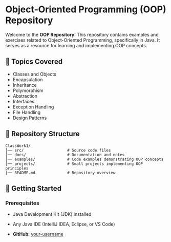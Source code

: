 # Object-Oriented Programming (OOP) Repository

Welcome to the **OOP Repository**! This repository contains examples and exercises related to Object-Oriented Programming, specifically in Java. It serves as a resource for learning and implementing OOP concepts.

## 📌 Topics Covered
- Classes and Objects
- Encapsulation
- Inheritance
- Polymorphism
- Abstraction
- Interfaces
- Exception Handling
- File Handling
- Design Patterns

## 📂 Repository Structure
```
ClassWork1/
│── src/                   # Source code files
│── docs/                  # Documentation and notes
│── examples/              # Code examples demonstrating OOP concepts
│── projects/              # Small projects implementing OOP principles
│── README.md              # Repository overview
```

## 🚀 Getting Started
### Prerequisites
- Java Development Kit (JDK) installed
- Any Java IDE (IntelliJ IDEA, Eclipse, or VS Code)


- **GitHub:** [your-username](https://github.com/your-username)




